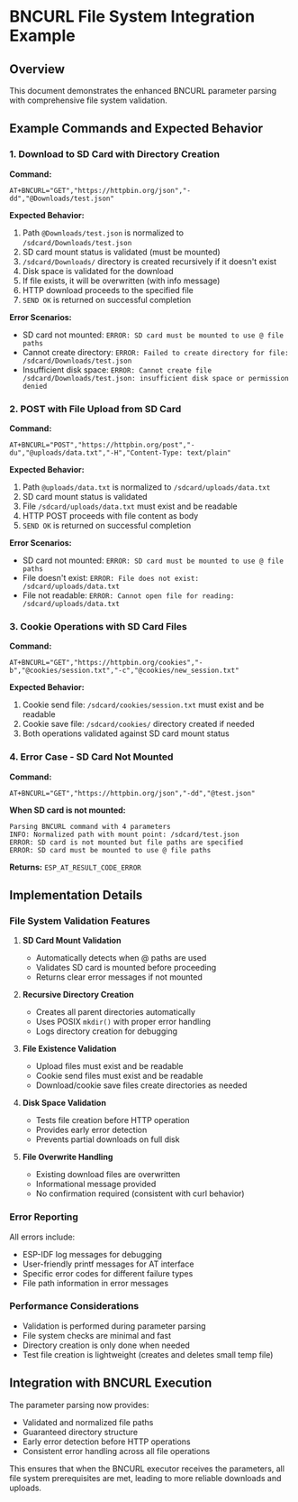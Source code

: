 # BNCURL File System Integration Example

## Overview
This document demonstrates the enhanced BNCURL parameter parsing with comprehensive file system validation.

## Example Commands and Expected Behavior

### 1. Download to SD Card with Directory Creation

**Command:**
```
AT+BNCURL="GET","https://httpbin.org/json","-dd","@Downloads/test.json"
```

**Expected Behavior:**
1. Path `@Downloads/test.json` is normalized to `/sdcard/Downloads/test.json`
2. SD card mount status is validated (must be mounted)
3. `/sdcard/Downloads/` directory is created recursively if it doesn't exist
4. Disk space is validated for the download
5. If file exists, it will be overwritten (with info message)
6. HTTP download proceeds to the specified file
7. `SEND OK` is returned on successful completion

**Error Scenarios:**
- SD card not mounted: `ERROR: SD card must be mounted to use @ file paths`
- Cannot create directory: `ERROR: Failed to create directory for file: /sdcard/Downloads/test.json`
- Insufficient disk space: `ERROR: Cannot create file /sdcard/Downloads/test.json: insufficient disk space or permission denied`

### 2. POST with File Upload from SD Card

**Command:**
```
AT+BNCURL="POST","https://httpbin.org/post","-du","@uploads/data.txt","-H","Content-Type: text/plain"
```

**Expected Behavior:**
1. Path `@uploads/data.txt` is normalized to `/sdcard/uploads/data.txt`
2. SD card mount status is validated
3. File `/sdcard/uploads/data.txt` must exist and be readable
4. HTTP POST proceeds with file content as body
5. `SEND OK` is returned on successful completion

**Error Scenarios:**
- SD card not mounted: `ERROR: SD card must be mounted to use @ file paths`
- File doesn't exist: `ERROR: File does not exist: /sdcard/uploads/data.txt`
- File not readable: `ERROR: Cannot open file for reading: /sdcard/uploads/data.txt`

### 3. Cookie Operations with SD Card Files

**Command:**
```
AT+BNCURL="GET","https://httpbin.org/cookies","-b","@cookies/session.txt","-c","@cookies/new_session.txt"
```

**Expected Behavior:**
1. Cookie send file: `/sdcard/cookies/session.txt` must exist and be readable
2. Cookie save file: `/sdcard/cookies/` directory created if needed
3. Both operations validated against SD card mount status

### 4. Error Case - SD Card Not Mounted

**Command:**
```
AT+BNCURL="GET","https://httpbin.org/json","-dd","@test.json"
```

**When SD card is not mounted:**
```
Parsing BNCURL command with 4 parameters
INFO: Normalized path with mount point: /sdcard/test.json
ERROR: SD card is not mounted but file paths are specified
ERROR: SD card must be mounted to use @ file paths
```

**Returns:** `ESP_AT_RESULT_CODE_ERROR`

## Implementation Details

### File System Validation Features

1. **SD Card Mount Validation**
   - Automatically detects when @ paths are used
   - Validates SD card is mounted before proceeding
   - Returns clear error messages if not mounted

2. **Recursive Directory Creation**
   - Creates all parent directories automatically
   - Uses POSIX `mkdir()` with proper error handling
   - Logs directory creation for debugging

3. **File Existence Validation**
   - Upload files must exist and be readable
   - Cookie send files must exist and be readable
   - Download/cookie save files create directories as needed

4. **Disk Space Validation**
   - Tests file creation before HTTP operation
   - Provides early error detection
   - Prevents partial downloads on full disk

5. **File Overwrite Handling**
   - Existing download files are overwritten
   - Informational message provided
   - No confirmation required (consistent with curl behavior)

### Error Reporting

All errors include:
- ESP-IDF log messages for debugging
- User-friendly printf messages for AT interface
- Specific error codes for different failure types
- File path information in error messages

### Performance Considerations

- Validation is performed during parameter parsing
- File system checks are minimal and fast
- Directory creation is only done when needed
- Test file creation is lightweight (creates and deletes small temp file)

## Integration with BNCURL Execution

The parameter parsing now provides:
- Validated and normalized file paths
- Guaranteed directory structure
- Early error detection before HTTP operations
- Consistent error handling across all file operations

This ensures that when the BNCURL executor receives the parameters, all file system prerequisites are met, leading to more reliable downloads and uploads.
